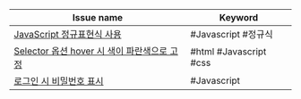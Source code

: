 

| Issue name                                                                                      | Keyword                |
| ----------------------------------------------------------------------------------------------- | ---------------------- |
| [JavaScript 정규표현식 사용](<JavaScript 정규표현식 사용.md>)                         | #Javascript #정규식       |
| [Selector 옵션 hover 시 색이 파란색으로 고정](<Selector 옵션 hover 시 색이 파란색으로 고정.md>) | #html #Javascript #css |
| [로그인 시 비밀번호 표시](<로그인 시 비밀번호 표시.md>)                                     | #Javascript            |


